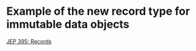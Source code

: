 # Example of the new record type for immutable data objects

[JEP 395: Records]((https://openjdk.java.net/jeps/395)) 